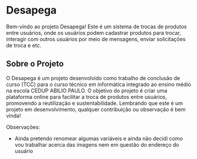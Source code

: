 # Desapega

Bem-vindo ao projeto Desapega! Este é um sistema de trocas de produtos entre usuários, onde os usuários podem cadastrar produtos para trocar, interagir com outros usuários por meio de mensagens, enviar solicitações de troca e etc.

## Sobre o Projeto 

O Desapega é um projeto desenvolvido como trabalho de conclusão de curso (TCC) para o curso técnico em informática integrado ao ensino médio na escola CEDUP ABILIO PAULO. O objetivo do projeto é criar uma plataforma online para facilitar a troca de produtos entre usuários, promovendo a reutilização e sustentabilidade. Lembrando que este é um projeto em desenvolvimento, qualquer contribuição ou observação é bem vinda!

Observações:

- Ainda pretendo renomear algumas variáveis e ainda não decidi como vou trabalhar acerca das imagens nem em questão do endereço do usuário
